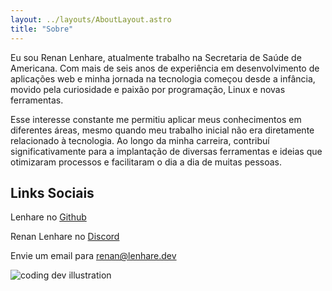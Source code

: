 ```yaml
---
layout: ../layouts/AboutLayout.astro
title: "Sobre"
---
```


Eu sou Renan Lenhare, atualmente trabalho na Secretaria de Saúde de Americana. Com mais de seis anos de experiência em desenvolvimento de aplicações web e minha jornada na tecnologia começou desde a infância, movido pela curiosidade e paixão por programação, Linux e novas ferramentas.

Esse interesse constante me permitiu aplicar meus conhecimentos em diferentes áreas, mesmo quando meu trabalho inicial não era diretamente relacionado à tecnologia. Ao longo da minha carreira, contribuí significativamente para a implantação de diversas ferramentas e ideias que otimizaram processos e facilitaram o dia a dia de muitas pessoas.

## Links Sociais

Lenhare no [Github](https://github.com/lenhare)

Renan Lenhare no [Discord](https://discord.com/users/187046479725199361)

Envie um email para [renan@lenhare.dev](renan@lenhare.dev)

<div>
  <img src="/assets/dev.svg" class="sm:w-1/2 mx-auto" alt="coding dev illustration">
</div>
